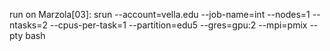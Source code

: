 run on Marzola[03]: srun --account=vella.edu --job-name=int --nodes=1 --ntasks=2 --cpus-per-task=1 --partition=edu5 --gres=gpu:2 --mpi=pmix --pty bash
